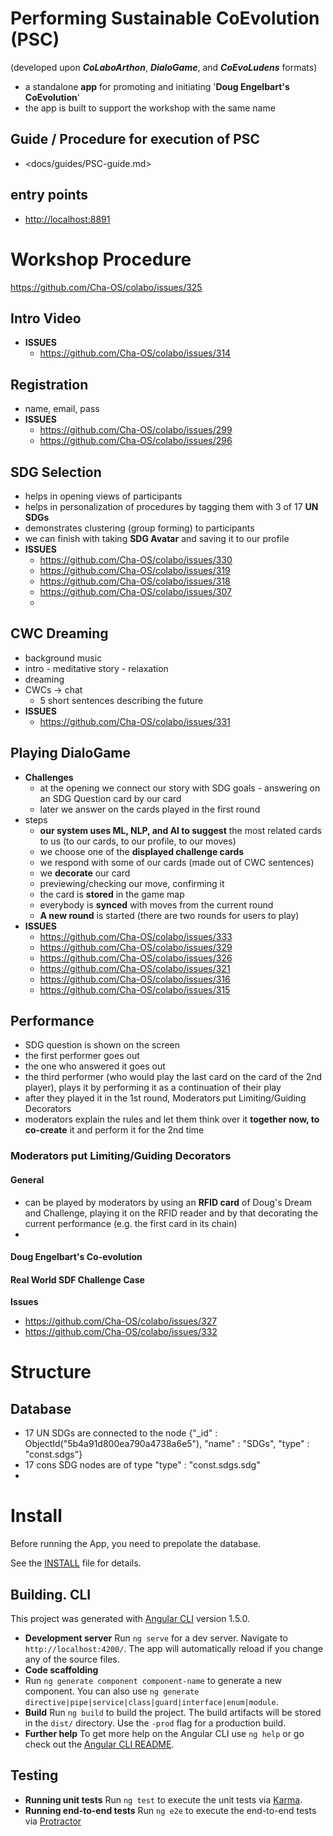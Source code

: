 # Performing Sustainable CoEvolution (PSC)

(developed upon ***CoLaboArthon***, ***DialoGame***, and ***CoEvoLudens*** formats)

- a standalone **app** for promoting and initiating '**Doug Engelbart's CoEvolution**'
- the app is built to support the workshop with the same name

## Guide / Procedure for execution of PSC

- <docs/guides/PSC-guide.md>

## entry points

- <http://localhost:8891>

# Workshop Procedure

<https://github.com/Cha-OS/colabo/issues/325>

## Intro Video

- **ISSUES**
  - <https://github.com/Cha-OS/colabo/issues/314>

## Registration

- name, email, pass
- **ISSUES**
  - <https://github.com/Cha-OS/colabo/issues/299>
  - <https://github.com/Cha-OS/colabo/issues/296>

## SDG Selection

- helps in opening views of participants
- helps in personalization of procedures by tagging them with 3 of 17 **UN SDGs**
- demonstrates clustering (group forming) to participants
- we can finish with taking **SDG Avatar** and saving it to our profile
- **ISSUES**
  - <https://github.com/Cha-OS/colabo/issues/330>
  - <https://github.com/Cha-OS/colabo/issues/319>
  - <https://github.com/Cha-OS/colabo/issues/318>
  - <https://github.com/Cha-OS/colabo/issues/307>
  -

## CWC Dreaming

- background music
- intro - meditative story - relaxation
- dreaming
- CWCs -> chat
  - 5 short sentences describing the future
- **ISSUES**
  - <https://github.com/Cha-OS/colabo/issues/331>

## Playing DialoGame

- **Challenges**
  - at the opening we connect our story with SDG goals - answering on an SDG Question card by our card
  - later we answer on the cards played in the first round
- steps
  - **our system uses ML, NLP, and AI to suggest** the most related cards to us (to our cards, to our profile, to our moves)
  - we choose one of the **displayed challenge cards**
  - we respond with some of our cards (made out of CWC sentences)
  - we **decorate** our card
  - previewing/checking our move, confirming it
  - the card is **stored** in the game map
  - everybody is **synced** with moves from the current round
  - **A new round** is started (there are two rounds for users to play)
- **ISSUES**
  - <https://github.com/Cha-OS/colabo/issues/333>
  - <https://github.com/Cha-OS/colabo/issues/329>
  - <https://github.com/Cha-OS/colabo/issues/326>
  - <https://github.com/Cha-OS/colabo/issues/321>
  - <https://github.com/Cha-OS/colabo/issues/316>
  - <https://github.com/Cha-OS/colabo/issues/315>

## Performance

- SDG question is shown on the screen
- the first performer goes out
- the one who answered it goes out
- the third performer (who would play the last card on the card of the 2nd player), plays it by performing it as a continuation of their play
- after they played it in the 1st round, Moderators put Limiting/Guiding Decorators
- moderators explain the rules and let them think over it **together now, to co-create** it and perform it for the 2nd time

### Moderators put Limiting/Guiding Decorators

#### General

- can be played by moderators by using an **RFID card** of Doug's Dream and Challenge, playing it on the RFID reader and by that decorating the current performance (e.g. the first card in its chain)
-

#### Doug Engelbart's Co-evolution

#### Real World SDF Challenge Case

**Issues**

- <https://github.com/Cha-OS/colabo/issues/327>
- <https://github.com/Cha-OS/colabo/issues/332>

# Structure

## Database

- 17 UN SDGs are connected to the node {"_id" : ObjectId("5b4a91d800ea790a4738a6e5"), "name" : "SDGs", "type" : "const.sdgs"}
- 17 cons SDG nodes are of type "type" : "const.sdgs.sdg"
-

# Install

Before running the App, you need to prepolate the database.

See the [INSTALL](INSTALL.md) file for details.

## Building. CLI

This project was generated with [Angular CLI](https://github.com/angular/angular-cli) version 1.5.0.

- **Development server**
  Run `ng serve` for a dev server. Navigate to `http://localhost:4200/`. The app will automatically reload if you change any of the source files.
- **Code scaffolding**
- Run `ng generate component component-name` to generate a new component. You can also use `ng generate directive|pipe|service|class|guard|interface|enum|module`.
- **Build**
  Run `ng build` to build the project. The build artifacts will be stored in the `dist/` directory. Use the `-prod` flag for a production build.
- **Further help**
  To get more help on the Angular CLI use `ng help` or go check out the [Angular CLI README](https://github.com/angular/angular-cli/blob/master/README.md).

## Testing

- **Running unit tests**
  Run `ng test` to execute the unit tests via [Karma](https://karma-runner.github.io).
- **Running end-to-end tests**
  Run `ng e2e` to execute the end-to-end tests via [Protractor](http://www.protractortest.org/)
